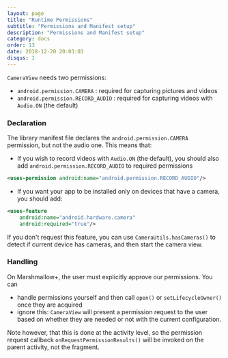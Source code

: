 ```yaml
---
layout: page
title: "Runtime Permissions"
subtitle: "Permissions and Manifest setup"
description: "Permissions and Manifest setup"
category: docs
order: 13
date: 2018-12-20 20:03:03
disqus: 1
---
```


`CameraView` needs two permissions:

- `android.permission.CAMERA` : required for capturing pictures and videos
- `android.permission.RECORD_AUDIO` : required for capturing videos with `Audio.ON` (the default)

### Declaration

The library manifest file declares the `android.permission.CAMERA` permission, but not the audio one.
This means that:

- If you wish to record videos with `Audio.ON` (the default), you should also add
  `android.permission.RECORD_AUDIO` to required permissions

```xml
<uses-permission android:name="android.permission.RECORD_AUDIO"/>
```

- If you want your app to be installed only on devices that have a camera, you should add:

```xml
<uses-feature
    android:name="android.hardware.camera"
    android:required="true"/>
```

If you don't request this feature, you can use `CameraUtils.hasCameras()` to detect if current
device has cameras, and then start the camera view.

### Handling

On Marshmallow+, the user must explicitly approve our permissions. You can

- handle permissions yourself and then call `open()` or `setLifecycleOwner()` once they are acquired
- ignore this: `CameraView` will present a permission request to the user based on
  whether they are needed or not with the current configuration.
  
Note however, that this is done at the activity level, so the permission request callback 
`onRequestPermissionResults()` will be invoked on the parent activity, not the fragment.